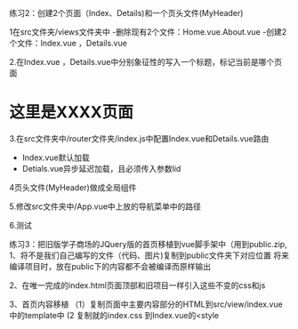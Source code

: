 练习2：创建2个页面（Index、Details)和一个页头文件(MyHeader)

1在src文件夹/views文件夹中
-删除现有2个文件：Home.vue.About.vue
-创建2个文件：Index.vue ，Details.vue

2.在Index.vue ，Details.vue中分别象征性的写入一个标题，标记当前是哪个页面
    <h1>这里是XXXX页面</h1>

3.在src文件夹中/router文件夹/index.js中配置Index.vue和Details.vue路由
- Index.vue默认加载
- Detials.vue异步延迟加载，且必须传入参数lid

4页头文件(MyHeader)做成全局组件

5.修改src文件夹中/App.vue中<router-view>上放的导航菜单中的路径

6.测试


练习3：把旧版学子商场的JQuery版的首页移植到vue脚手架中（用到public.zip,
1、将不是我们自己编写的文件（代码、图片)复制到public文件夹下对应位置
   将来编译项目时，放在public下的内容都不会被编译而原样输出

2、在唯一完成的index.html页面顶部和旧项目一样引入这些不变的css和js

3、首页内容移植
（1）复制页面中主要内容部分的HTML到src/view/index.vue中的template中
(2 复制就的index.css 到Index.vue的<style